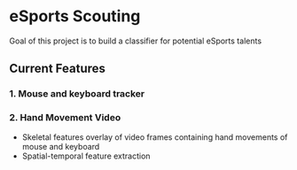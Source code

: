 # eSports Scouting

Goal of this project is to build a classifier for potential eSports talents

## Current Features

### 1. Mouse and keyboard tracker

### 2. Hand Movement Video 
- Skeletal features overlay of video frames containing hand movements of mouse and keyboard
- Spatial-temporal feature extraction
